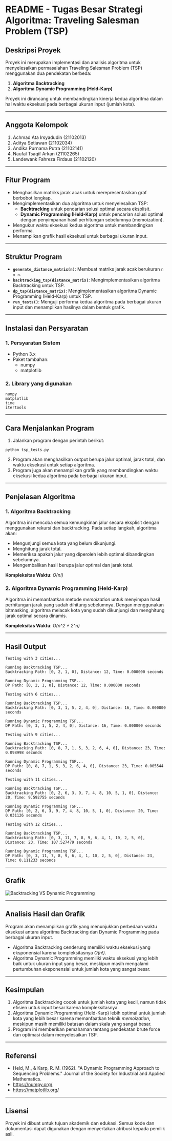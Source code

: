 # README - Tugas Besar Strategi Algoritma: Traveling Salesman Problem (TSP)

## **Deskripsi Proyek**
Proyek ini merupakan implementasi dan analisis algoritma untuk menyelesaikan permasalahan Traveling Salesman Problem (TSP) menggunakan dua pendekatan berbeda:
1. **Algoritma Backtracking**
2. **Algoritma Dynamic Programming (Held-Karp)**

Proyek ini dirancang untuk membandingkan kinerja kedua algoritma dalam hal waktu eksekusi pada berbagai ukuran input (jumlah kota).

---

## **Anggota Kelompok**
1. Achmad Ata Irsyadudin (21102013)  
2. Aditya Setiawan (21102034)  
3. Andika Purnama Putra (21102141)  
4. Naufal Tsaqif Arkan (21102265)  
5. Landewank Fahreza Firdaus (21102120)

---

## **Fitur Program**
- Menghasilkan matriks jarak acak untuk merepresentasikan graf berbobot lengkap.
- Mengimplementasikan dua algoritma untuk menyelesaikan TSP:
  - **Backtracking** untuk pencarian solusi optimal secara eksplisit.
  - **Dynamic Programming (Held-Karp)** untuk pencarian solusi optimal dengan penyimpanan hasil perhitungan sebelumnya (memoization).
- Mengukur waktu eksekusi kedua algoritma untuk membandingkan performa.
- Menampilkan grafik hasil eksekusi untuk berbagai ukuran input.

---

## **Struktur Program**
- **`generate_distance_matrix(n)`**: Membuat matriks jarak acak berukuran `n x n`.
- **`backtracking_tsp(distance_matrix)`**: Mengimplementasikan algoritma Backtracking untuk TSP.
- **`dp_tsp(distance_matrix)`**: Mengimplementasikan algoritma Dynamic Programming (Held-Karp) untuk TSP.
- **`run_tests()`**: Menguji performa kedua algoritma pada berbagai ukuran input dan menampilkan hasilnya dalam bentuk grafik.

---

## **Instalasi dan Persyaratan**
### **1. Persyaratan Sistem**
- Python 3.x
- Paket tambahan:
  - numpy
  - matplotlib

### **2. Library yang digunakan**
```
numpy 
matplotlib
time
itertools
```

---

## **Cara Menjalankan Program**
1. Jalankan program dengan perintah berikut:
```
python tsp_tests.py
```
2. Program akan menghasilkan output berupa jalur optimal, jarak total, dan waktu eksekusi untuk setiap algoritma.
3. Program juga akan menampilkan grafik yang membandingkan waktu eksekusi kedua algoritma pada berbagai ukuran input.

---

## **Penjelasan Algoritma**
### **1. Algoritma Backtracking**
Algoritma ini mencoba semua kemungkinan jalur secara eksplisit dengan menggunakan rekursi dan backtracking. Pada setiap langkah, algoritma akan:
- Mengunjungi semua kota yang belum dikunjungi.
- Menghitung jarak total.
- Memeriksa apakah jalur yang diperoleh lebih optimal dibandingkan sebelumnya.
- Mengembalikan hasil berupa jalur optimal dan jarak total.

**Kompleksitas Waktu**: *O(n!)*

### **2. Algoritma Dynamic Programming (Held-Karp)**
Algoritma ini memanfaatkan metode *memoization* untuk menyimpan hasil perhitungan jarak yang sudah dihitung sebelumnya. Dengan menggunakan bitmasking, algoritma melacak kota yang sudah dikunjungi dan menghitung jarak optimal secara dinamis.

**Kompleksitas Waktu**: *O(n^2 * 2^n)*

---

## **Hasil Output**
```
Testing with 3 cities...

Running Backtracking TSP...
Backtracking Path: [0, 2, 1, 0], Distance: 12, Time: 0.000000 seconds

Running Dynamic Programming TSP...
DP Path: [0, 2, 1, 0], Distance: 12, Time: 0.000000 seconds

Testing with 6 cities...

Running Backtracking TSP...
Backtracking Path: [0, 3, 1, 5, 2, 4, 0], Distance: 16, Time: 0.000000 seconds

Running Dynamic Programming TSP...
DP Path: [0, 3, 1, 5, 2, 4, 0], Distance: 16, Time: 0.000000 seconds

Testing with 9 cities...

Running Backtracking TSP...
Backtracking Path: [0, 8, 7, 1, 5, 3, 2, 6, 4, 0], Distance: 23, Time: 0.098998 seconds

Running Dynamic Programming TSP...
DP Path: [0, 8, 7, 1, 5, 3, 2, 6, 4, 0], Distance: 23, Time: 0.005544 seconds

Testing with 11 cities...

Running Backtracking TSP...
Backtracking Path: [0, 2, 6, 3, 9, 7, 4, 8, 10, 5, 1, 0], Distance: 20, Time: 9.592755 seconds

Running Dynamic Programming TSP...
DP Path: [0, 2, 6, 3, 9, 7, 4, 8, 10, 5, 1, 0], Distance: 20, Time: 0.031126 seconds

Testing with 12 cities...

Running Backtracking TSP...
Backtracking Path: [0, 3, 11, 7, 8, 9, 6, 4, 1, 10, 2, 5, 0], Distance: 23, Time: 107.527479 seconds

Running Dynamic Programming TSP...
DP Path: [0, 3, 11, 7, 8, 9, 6, 4, 1, 10, 2, 5, 0], Distance: 23, Time: 0.111233 seconds
```

---

## **Grafik**
![Backtracking VS Dynamic Programming](https://github.com/user-attachments/assets/bd51d197-c9cf-4047-b168-3bfc84b6a476)

---

## **Analisis Hasil dan Grafik**
Program akan menampilkan grafik yang menunjukkan perbedaan waktu eksekusi antara algoritma Backtracking dan Dynamic Programming pada berbagai ukuran input.
- Algoritma Backtracking cenderung memiliki waktu eksekusi yang eksponensial karena kompleksitasnya *O(n!)*.
- Algoritma Dynamic Programming memiliki waktu eksekusi yang lebih baik untuk ukuran input yang besar, meskipun masih mengalami pertumbuhan eksponensial untuk jumlah kota yang sangat besar.

---

## **Kesimpulan**
1. Algoritma Backtracking cocok untuk jumlah kota yang kecil, namun tidak efisien untuk input besar karena kompleksitasnya.
2. Algoritma Dynamic Programming (Held-Karp) lebih optimal untuk jumlah kota yang lebih besar karena memanfaatkan teknik *memoization*, meskipun masih memiliki batasan dalam skala yang sangat besar.
3. Program ini memberikan pemahaman tentang pendekatan brute force dan optimasi dalam menyelesaikan TSP.

---

## **Referensi**
- Held, M., & Karp, R. M. (1962). "A Dynamic Programming Approach to Sequencing Problems." Journal of the Society for Industrial and Applied Mathematics.
- https://numpy.org/
- https://matplotlib.org/

---

## **Lisensi**
Proyek ini dibuat untuk tujuan akademik dan edukasi. Semua kode dan dokumentasi dapat digunakan dengan menyertakan atribusi kepada pemilik asli.


